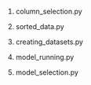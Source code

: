 1. column_selection.py

2. sorted_data.py

3. creating_datasets.py

4. model_running.py

5. model_selection.py